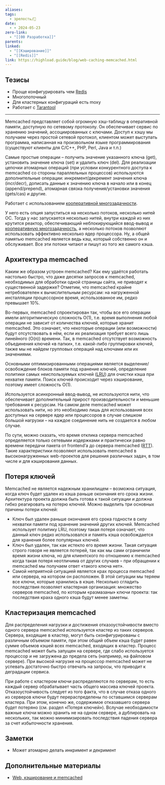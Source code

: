 ```yaml
---
aliases: 
tags:
  - зрелость/🌱
date:
  - - 2024-05-23
zero-link:
  - "[[00 Разработка]]"
parents: 
linked:
  - "[[Кэширование]]"
  - "[[Redis]]"
link: https://highload.guide/blog/web-caching-memcached.html
---
```

## Тезисы
- Проще конфигурировать чем [Redis](Redis.md)
- Многопоточный
- Для кластерных конфигураций есть moxy
- Работает с [Tarantool](Tarantool.md)

***

Memcached представляет собой огромную хэш-таблицу в оперативной памяти, доступную по сетевому протоколу. Он обеспечивает сервис по хранению значений, ассоциированных с ключами. Доступ к хэшу мы получаем через простой сетевой протокол, клиентом может выступать программа, написанная на произвольном языке программирования (существуют клиенты для C/C++, PHP, Perl, Java и т.п.)

Самые простые операции – получить значение указанного ключа (get), установить значение ключа (set) и удалить ключ (del). Для реализации цепочки атомарных операций (при условии конкурентного доступа к memcached со стороны параллельных процессов) используются дополнительные операции: инкремент/декремент значения ключа (incr/decr), дописать данные к значению ключа в начало или в конец (append/prepend), атомарная связка получения/установки значения (gets/cas) и другие.

Работает с использованием [кооперативной многозадачности](Кооперативная%20многозадачность.md).

У него есть опция запуститься на несколько потоков, несколько нитей ОС. Тогда у нас запускается несколько нитей, внутри каждой из них крутится реактор, обеспечивающий неблокирующийся ввод-вывод и [кооперативную многозадачность](Кооперативная%20многозадачность.md), а несколько потоков позволяют использовать эффективно несколько ядер процессора. Ну, а общей памятью memcached является ведь кэш, который собственно он и обслуживает. Все эти потоки читают и пишут из того же самого кэша.

## Архитектура memcached
Каким же образом устроен memcached? Как ему удаётся работать настолько быстро, что даже десятки запросов к memcached, необходимых для обработки одной страницы сайта, не приводят к существенной задержке? Отметим, что memcached крайне нетребователен к вычислительным ресурсам: на нагруженной инсталляции процессорное время, использованное им, редко превышает 10%.

Во-первых, memcached спроектирован так, чтобы все его операции имели алгоритмическую сложность O(1), т.е. время выполнения любой операции не зависит от количества ключей, которые хранит memcached. Это означает, что некоторые операции (или возможности) будут отсутствовать в нём, если их реализация требует всего лишь линейного (O(n)) времени. Так, в memcached отсутствует возможность объединения ключей «в папки», т.е. какой-либо группировки ключей, также мы не найдем групповых операций над ключами или их значениями.

Основными оптимизированными операциями является выделение/освобождение блоков памяти под хранение ключей, определение политики самых неиспользуемых ключей ([LRU](Least%20Recently%20Used.md)) для очистки кэша при нехватке памяти. Поиск ключей происходит через хэширование, поэтому имеет сложность O(1).

Используется асинхронный ввод-вывод, не используются нити, что обеспечивает дополнительный прирост производительности и меньшие требования к ресурсам. На самом деле memcached может использовать нити, но это необходимо лишь для использования всех доступных на сервере ядер или процессоров в случае слишком большой нагрузки – на каждое соединение нить не создается в любом случае.

По сути, можно сказать, что время отклика сервера memcached определяется только сетевыми издержками и практически равно времени передачи пакета от frontend’а до сервера memcached ([RTT](Round-Trip%20Time.md)). Такие характеристики позволяют использовать memcached в высоконагруженных web-проектов для решения различных задач, в том числе и для кэширования данных.

## Потеря ключей
Memcached не является надежным хранилищем – возможна ситуация, когда ключ будет удален из кэша раньше окончания его срока жизни. Архитектура проекта должна быть готова к такой ситуации и должна гибко реагировать на потерю ключей. Можно выделить три основных причины потери ключей:

- Ключ был удален раньше окончания его срока годности в силу нехватки памяти под хранение значений других ключей. Memcached использует политику LRU, поэтому такая потеря означает, что данный ключ редко использовался и память кэша освобождается для хранения более популярных ключей.
- Ключ был удален, так как истекло его время жизни. Такая ситуация строго говоря не является потерей, так как мы сами ограничили время жизни ключа, но для клиентского по отношению к memcached когда такая потеря неотличима от других случаев – при обращении к memcached мы получаем ответ «такого ключа нет».
- Самой неприятной ситуацией является крах процесса memcached или сервера, на котором он расположен. В этой ситуации мы теряем все ключи, которые хранились в кэше. Несколько сгладить последствия позволяет кластерная организация: множество серверов memcached, по которым «размазаны» ключи проекта: так последствия краха одного кэша будут менее заметны.

## Кластеризация memcached
Для распределения нагрузки и достижения отказоустойчивости вместо одного сервера memcached используется кластер из таких серверов. Сервера, входящие в кластер, могут быть сконфигурированы с различным объемом памяти, при этом общий объем кэша будет равен сумме объемов кэшей всех memcached, входящих в кластер. Процесс memcached может быть запущен на сервере, где слабо используется процессор и не загружена до предела сеть (например, на файловом сервере). При высокой нагрузке на процессор memcached может не успевать достаточно быстро отвечать на запросы, что приводит к деградации сервиса.

При работе с кластером ключи распределяются по серверам, то есть каждый сервер обрабатывает часть общего массива ключей проекта. Отказоустойчивость следует из того факта, что в случае отказа одного из серверов ключи будут перераспределены по оставшимся серверам кластера. При этом, конечно же, содержимое отказавшего сервера будет потеряно (см. раздел «Потеря ключей»). Вслучае необходимости важные ключи можно хранить не на одном сервере, а дублировать на нескольких, так можно минимизировать последствия падения сервера за счет избыточности хранения.
## Заметки
- Может атомарно делать инкримент и декримент
## Дополнительные материалы
- [Web, кэширование и memcached](https://highload.guide/blog/web-caching-memcached.html)
